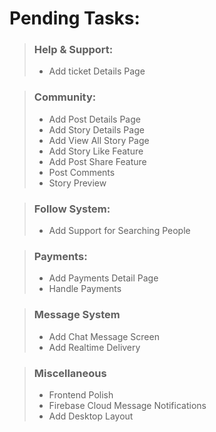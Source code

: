 # Pending Tasks:

> ### Help & Support:
>  - Add ticket Details Page

> ### Community:
>   - Add Post Details Page
>   - Add Story Details Page
>   - Add View All Story Page
>   - Add Story Like Feature
>   - Add Post Share Feature
>   - Post Comments
>   - Story Preview

> ### Follow System:
>   - Add Support for Searching People

> ### Payments:
>   - Add Payments Detail Page
>   - Handle Payments

> ### Message System
>   - Add Chat Message Screen
>   - Add Realtime Delivery

> ### Miscellaneous
>   - Frontend Polish
>   - Firebase Cloud Message Notifications
>   - Add Desktop Layout
